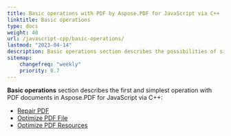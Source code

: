 ```yaml
---
title: Basic operations with PDF by Aspose.PDF for JavaScript via C++ 
linktitle: Basic operations
type: docs
weight: 40
url: /javascript-cpp/basic-operations/
lastmod: "2023-04-14"
description: Basic operations section describes the possibilities of simplest operation with PDF documents using the Aspose.PDF for JavaScript.
sitemap:
    changefreq: "weekly"
    priority: 0.7
---
```


**Basic operations** section describes the first and simplest operation with PDF documents in Aspose.PDF for JavaScript via C++:

- [Repair PDF](/pdf/javascript-cpp/repair-pdf/)
- [Optimize PDF File](/pdf/javascript-cpp/optimize-pdf/)
- [Optimize PDF Resources](/pdf/javascript-cpp/optimize-pdf-resources/)


